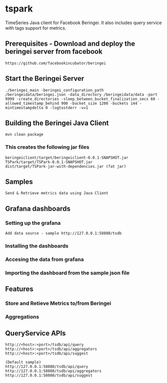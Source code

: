 # tspark
TimeSeries Java client for Facebook Beringei. It also includes query service with tags support for metrics.

## Prerequisites - Download and deploy the beringei server from facebook
	https://github.com/facebookincubator/beringei

## Start the Beringei Server
	./beringei_main -beringei_configuration_path /beringeidata/beringei.json -data_directory /beringeidata/data -port 9999 -create_directories -sleep_between_bucket_finalization_secs 60 -allowed_timestamp_behind 900 -bucket_size 1200 -buckets 144 -mintimestampdelta 0 -logtostderr -v=1

## Building the Beringei Java Client
	mvn clean package
### This creates the following jar files
	beringeiclient/target/beringeiclient-0.0.1-SNAPSHOT.jar
	TSPark/target/TSPark-0.0.1-SNAPSHOT.jar
	dist/target/TSPark-jar-with-dependencies.jar (fat jar)

## Samples
    Send & Retrieve metrics data using Java Client

## Grafana dashboards
### Setting up the grafana
	Add data source - sample http://127.0.0.1:58080/tsdb
### Installing the dashboards
### Accesing the data from grafana
### Importing the dashboard from the sample json file

## Features
###	Store and Retieve Metrics to/from Beringei
###	Aggregations

## QueryService APIs
	http://<host>:<port>/tsdb/api/query
	http://<host>:<port>/tsdb/api/aggregators
	http://<host>:<port>/tsdb/api/suggest
	
	(Default sample)	
	http://127.0.0.1:58080/tsdb/api/query
	http://127.0.0.1:58080/tsdb/api/aggregators
	http://127.0.0.1:58080/tsdb/api/suggest
